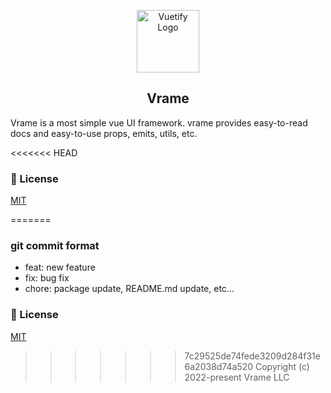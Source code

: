 <p align="center">
  <a href="https://vuetifyjs.com" target="_blank">
    <img alt="Vuetify Logo" width="100" src="https://cdn.vuetifyjs.com/images/logos/logo.svg">
  </a>
</p>

<h2 align="center">Vrame</h2>

Vrame is a most simple vue UI framework. vrame provides easy-to-read docs and easy-to-use props, emits, utils, etc.

<<<<<<< HEAD
### 📑 License

[MIT](http://opensource.org/licenses/MIT)

=======
### git commit format

- feat: new feature
- fix: bug fix
- chore: package update, README.md update, etc...

### 📑 License

[MIT](http://opensource.org/licenses/MIT)

>>>>>>> 7c29525de74fede3209d284f31e6a2038d74a520
Copyright (c) 2022-present Vrame LLC

